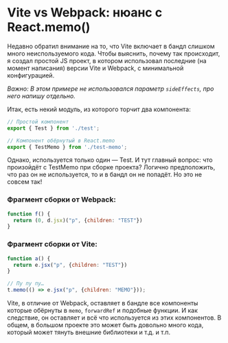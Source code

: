 # Vite vs Webpack: нюанс с React.memo()

Недавно обратил внимание на то, что Vite включает в бандл слишком много неиспользуемого кода. Чтобы выяснить, почему так происходит, я создал простой JS проект, в котором использовал последние (на момент написания) версии Vite и Webpack, с минимальной конфигурацией.

_Важно: В этом примере не использовался параметр `sideEffects`, про него напишу отдельно._

Итак, есть некий модуль, из которого торчит два компонента:

```javascript
// Простой компонент
export { Test } from './test';

// Компонент обёрнутый в React.memo
export { TestMemo } from './test-memo';
```

Однако, используется только один — Test. И тут главный вопрос: что произойдёт с TestMemo при сборке проекта? Логично предположить, что раз он не используется, то и в бандл он не попадёт. Но это не совсем так!

### Фрагмент сборки от Webpack:

```javascript
function f() {
  return (0, d.jsx)("p", {children: "TEST"})
}
```

### Фрагмент сборки от Vite:

```javascript
function a() {
  return e.jsx("p", {children: "TEST"})
}

// Пу пу пу…
t.memo(() => e.jsx("p", {children: "MEMO"}));
```

Vite, в отличие от Webpack, оставляет в бандле все компоненты которые обёрнуты в `memo`, `forwardRef` и подобные функции. И как следствие, он оставляет и всё что используется из этих компонентов. В общем, в большом проекте это может быть довольно много кода, который может тянуть внешние библиотеки и т.д. и т.п.
